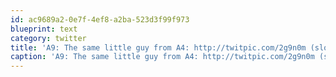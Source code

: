 ```yaml
---
id: ac9689a2-0e7f-4ef8-a2ba-523d3f99f973
blueprint: text
category: twitter
title: 'A9: The same little guy from A4: http://twitpic.com/2g9n0m (slothrescue.org for all that asked) #TNI'
caption: 'A9: The same little guy from A4: http://twitpic.com/2g9n0m (slothrescue.org for all that asked) <span class="hashtag hashtag_local">#<a href="http://tweettemp.darylchymko.ca/?tag=tni">TNI</a>'
---
```

